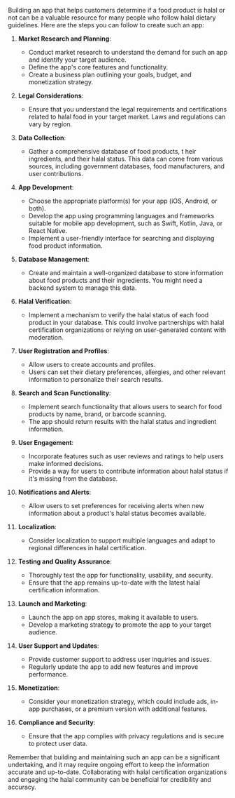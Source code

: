 Building an app that helps customers determine if a food product is halal or not can be a valuable resource for many people who follow halal dietary guidelines. Here are the steps you can follow to create such an app:

1. **Market Research and Planning**:

   - Conduct market research to understand the demand for such an app and identify your target audience.
   - Define the app's core features and functionality.
   - Create a business plan outlining your goals, budget, and monetization strategy.

2. **Legal Considerations**:

   - Ensure that you understand the legal requirements and certifications related to halal food in your target market. Laws and regulations can vary by region.

3. **Data Collection**:

   - Gather a comprehensive database of food products, t heir ingredients, and their halal status. This data can come from various sources, including government databases, food manufacturers, and user contributions.

4. **App Development**:

   - Choose the appropriate platform(s) for your app (iOS, Android, or both).
   - Develop the app using programming languages and frameworks suitable for mobile app development, such as Swift, Kotlin, Java, or React Native.
   - Implement a user-friendly interface for searching and displaying food product information.

5. **Database Management**:

   - Create and maintain a well-organized database to store information about food products and their ingredients. You might need a backend system to manage this data.

6. **Halal Verification**:

   - Implement a mechanism to verify the halal status of each food product in your database. This could involve partnerships with halal certification organizations or relying on user-generated content with moderation.

7. **User Registration and Profiles**:

   - Allow users to create accounts and profiles.
   - Users can set their dietary preferences, allergies, and other relevant information to personalize their search results.

8. **Search and Scan Functionality**:

   - Implement search functionality that allows users to search for food products by name, brand, or barcode scanning.
   - The app should return results with the halal status and ingredient information.

9. **User Engagement**:

   - Incorporate features such as user reviews and ratings to help users make informed decisions.
   - Provide a way for users to contribute information about halal status if it's missing from the database.

10. **Notifications and Alerts**:
    - Allow users to set preferences for receiving alerts when new information about a product's halal status becomes available.
11. **Localization**:

    - Consider localization to support multiple languages and adapt to regional differences in halal certification.

12. **Testing and Quality Assurance**:

    - Thoroughly test the app for functionality, usability, and security.
    - Ensure that the app remains up-to-date with the latest halal certification information.

13. **Launch and Marketing**:

    - Launch the app on app stores, making it available to users.
    - Develop a marketing strategy to promote the app to your target audience.

14. **User Support and Updates**:

    - Provide customer support to address user inquiries and issues.
    - Regularly update the app to add new features and improve performance.

15. **Monetization**:

    - Consider your monetization strategy, which could include ads, in-app purchases, or a premium version with additional features.

16. **Compliance and Security**:
    - Ensure that the app complies with privacy regulations and is secure to protect user data.

Remember that building and maintaining such an app can be a significant undertaking, and it may require ongoing effort to keep the information accurate and up-to-date. Collaborating with halal certification organizations and engaging the halal community can be beneficial for credibility and accuracy.
